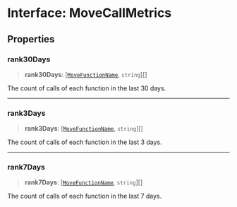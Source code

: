 # Interface: MoveCallMetrics

## Properties

### rank30Days

> **rank30Days**: [[`MoveFunctionName`](MoveFunctionName.md), `string`][]

The count of calls of each function in the last 30 days.

***

### rank3Days

> **rank3Days**: [[`MoveFunctionName`](MoveFunctionName.md), `string`][]

The count of calls of each function in the last 3 days.

***

### rank7Days

> **rank7Days**: [[`MoveFunctionName`](MoveFunctionName.md), `string`][]

The count of calls of each function in the last 7 days.
